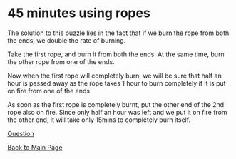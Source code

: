 # 45 minutes using ropes

The solution to this puzzle lies in the fact that if we burn the rope from both the ends, we double the rate of burning.

Take the first rope, and burn it from both the ends. At the same time, burn the other rope from one of the ends.

Now when the first rope will completely burn, we will be sure that half an hour is passed away as the rope takes 1 hour to burn completely if it is put on fire from one of the ends.

As soon as the first rope is completely burnt, put the other end of the 2nd rope also on fire. Since only half an hour was left and we put it on fire from the other end, it will take only 15mins to completely burn itself.

[Question](question.md)

[Back to Main Page](../../README.md)
